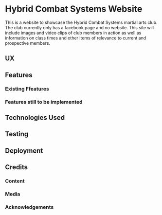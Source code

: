 # Hybrid Combat Systems Website

This is a website to showcase the Hybrid Combat Systems martial arts club. 
The club currently only has a facebook page and no website. This site will include 
images and video clips of club members in action as well as information on class
times and other items of relevance to current and prospective members.

## UX

## Features

### Existing Ffeatures

### Features still to be implemented

## Technologies Used

## Testing

## Deployment

## Credits

### Content
### Media
### Acknowledgements